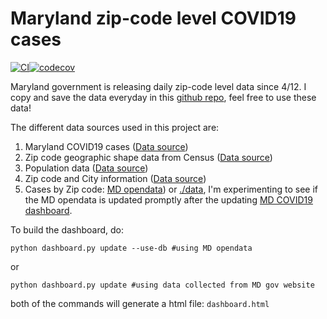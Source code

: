 # Maryland zip-code level COVID19 cases #

[![CI](https://github.com/wckdouglas/covid19_MD/workflows/CI/badge.svg)](https://github.com/wckdouglas/covid19_MD/actions)[![codecov](https://codecov.io/gh/wckdouglas/covid19_MD/branch/master/graph/badge.svg)](https://codecov.io/gh/wckdouglas/covid19_MD)


Maryland government is releasing daily zip-code level data since 4/12. I copy and save the data everyday in this [github repo](https://github.com/wckdouglas/covid19_MD/tree/master/data), feel free to use these data!

The different data sources used in this project are:

1. Maryland COVID19 cases ([Data source](https://coronavirus.maryland.gov/))
2. Zip code geographic shape data from Census ([Data source](https://www2.census.gov/geo/tiger/TIGER2019/ZCTA5/tl_2019_us_zcta510.zip))
3. Population data ([Data source](https://www.maryland-demographics.com/zip_codes_by_population))
4. Zip code and City information ([Data source](https://public.opendatasoft.com/explore/dataset/us-zip-code-latitude-and-longitude/table/))
5. Cases by Zip code: [MD opendata](https://coronavirus.maryland.gov/datasets/md-covid-19-cases-by-zip-code/geoservice)) or [./data](https://github.com/wckdouglas/covid19_MD/tree/master/data), I'm experimenting to see if the MD opendata is updated promptly after the updating [MD COVID19 dashboard](https://coronavirus.maryland.gov/).


To build the dashboard, do:

```
python dashboard.py update --use-db #using MD opendata
```

or

```
python dashboard.py update #using data collected from MD gov website
```

both of the commands will generate a html file: ```dashboard.html```
